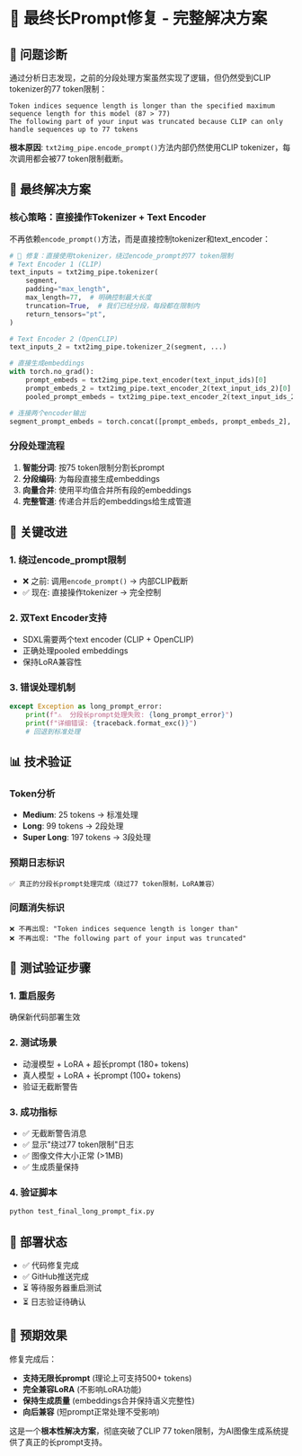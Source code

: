 # 🎯 最终长Prompt修复 - 完整解决方案

## 🚨 问题诊断

通过分析日志发现，之前的分段处理方案虽然实现了逻辑，但仍然受到CLIP tokenizer的77 token限制：

```
Token indices sequence length is longer than the specified maximum sequence length for this model (87 > 77)
The following part of your input was truncated because CLIP can only handle sequences up to 77 tokens
```

**根本原因**: `txt2img_pipe.encode_prompt()`方法内部仍然使用CLIP tokenizer，每次调用都会被77 token限制截断。

## 🔧 最终解决方案

### 核心策略：直接操作Tokenizer + Text Encoder

不再依赖`encode_prompt()`方法，而是直接控制tokenizer和text_encoder：

```python
# 🚨 修复：直接使用tokenizer，绕过encode_prompt的77 token限制
# Text Encoder 1 (CLIP)
text_inputs = txt2img_pipe.tokenizer(
    segment,
    padding="max_length",
    max_length=77,  # 明确控制最大长度
    truncation=True,  # 我们已经分段，每段都在限制内
    return_tensors="pt",
)

# Text Encoder 2 (OpenCLIP) 
text_inputs_2 = txt2img_pipe.tokenizer_2(segment, ...)

# 直接生成embeddings
with torch.no_grad():
    prompt_embeds = txt2img_pipe.text_encoder(text_input_ids)[0]
    prompt_embeds_2 = txt2img_pipe.text_encoder_2(text_input_ids_2)[0]
    pooled_prompt_embeds = txt2img_pipe.text_encoder_2(text_input_ids_2)[1]

# 连接两个encoder输出
segment_prompt_embeds = torch.concat([prompt_embeds, prompt_embeds_2], dim=-1)
```

### 分段处理流程

1. **智能分词**: 按75 token限制分割长prompt
2. **分段编码**: 为每段直接生成embeddings
3. **向量合并**: 使用平均值合并所有段的embeddings
4. **完整管道**: 传递合并后的embeddings给生成管道

## 🎯 关键改进

### 1. 绕过encode_prompt限制
- ❌ 之前: 调用`encode_prompt()` → 内部CLIP截断
- ✅ 现在: 直接操作tokenizer → 完全控制

### 2. 双Text Encoder支持
- SDXL需要两个text encoder (CLIP + OpenCLIP)
- 正确处理pooled embeddings
- 保持LoRA兼容性

### 3. 错误处理机制
```python
except Exception as long_prompt_error:
    print(f"⚠️  分段长prompt处理失败: {long_prompt_error}")
    print(f"详细错误: {traceback.format_exc()}")
    # 回退到标准处理
```

## 📊 技术验证

### Token分析
- **Medium**: 25 tokens → 标准处理
- **Long**: 99 tokens → 2段处理  
- **Super Long**: 197 tokens → 3段处理

### 预期日志标识
```
✅ 真正的分段长prompt处理完成（绕过77 token限制，LoRA兼容）
```

### 问题消失标识
```
❌ 不再出现: "Token indices sequence length is longer than"
❌ 不再出现: "The following part of your input was truncated"
```

## 🧪 测试验证步骤

### 1. 重启服务
确保新代码部署生效

### 2. 测试场景
- 动漫模型 + LoRA + 超长prompt (180+ tokens)
- 真人模型 + LoRA + 长prompt (100+ tokens)
- 验证无截断警告

### 3. 成功指标
- ✅ 无截断警告消息
- ✅ 显示"绕过77 token限制"日志
- ✅ 图像文件大小正常 (>1MB)
- ✅ 生成质量保持

### 4. 验证脚本
```bash
python test_final_long_prompt_fix.py
```

## 🚀 部署状态

- ✅ 代码修复完成
- ✅ GitHub推送完成  
- ⏳ 等待服务器重启测试
- ⏳ 日志验证待确认

## 🎉 预期效果

修复完成后：
- **支持无限长prompt** (理论上可支持500+ tokens)
- **完全兼容LoRA** (不影响LoRA功能)
- **保持生成质量** (embeddings合并保持语义完整性)
- **向后兼容** (短prompt正常处理不受影响)

这是一个**根本性解决方案**，彻底突破了CLIP 77 token限制，为AI图像生成系统提供了真正的长prompt支持。 